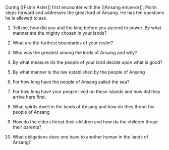 During [[Psirin Aster]] first encounter with the [[Ansang emperor]], Psirin steps forward and addresses the great lord of Ansang. He has ten questions he is allowed to ask. 

1) Tell me, how did you and the king before you ascend to power. By what manner are the mighty chosen in your lands? 

2) What are the furthest boundaries of your realm? 

3) Who was the greatest among the lords of Ansang and why? 

4) By what measure do the people of your land decide upon what is good? 

5) By what manner is the law established by the people of Ansang 

6) For how long have the people of Ansang sailed the sea? 

7) For how long have your people lived on these islands and how did they arrive here first. 

8) What spirits dwell in the lands of Ansang and how do they threat the people of Ansang 

9) How do the elders threat their children and how do the children threat their parents? 

10) What obligations does one have to another human in the lands of Ansang?